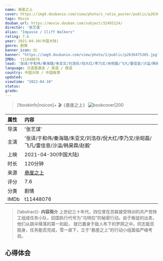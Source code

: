 ```yaml
---
name: 悬崖之上
cover: https://img9.doubanio.com/view/photo/s_ratio_poster/public/p2636475385.jpg
tags: Movie
douban_url: https://movie.douban.com/subject/32493124/
director: '张艺谋'
alias: "Impasse / Cliff Walkers"
rating: 7.6
year: 2021-04-30(中国大陆)
genre: 剧情
banner_icon: 🎞
banner: "https://img9.doubanio.com/view/photo/1/public/p2636475385.jpg"
IMDb:  t11448076
lead: '张译/于和伟/秦海璐/朱亚文/刘浩存/倪大红/李乃文/余皑磊/飞凡/雷佳音/沙溢/韩昊霖/赵毅' 
language: 汉语普通话 / 英语 / 俄语 
country: 中国大陆 / 中国香港 
updated: 
viewtime: "2022-04-16"
status: 
grade: 
---
```

> [!bookinfo|noicon]+ 🎬《悬崖之上》
> ![bookcover|200](https://img9.doubanio.com/view/photo/s_ratio_poster/public/p2636475385.jpg)
>
| 属性 | 内容                                       |
|:---- |:------------------------------------------ |
| 导演 | '张艺谋'                         |
| 主演 | '张译/于和伟/秦海璐/朱亚文/刘浩存/倪大红/李乃文/余皑磊/飞凡/雷佳音/沙溢/韩昊霖/赵毅'                             |
| 上映 | 2021-04-30(中国大陆)                             |
| 时长 | 120分钟                   |
| 来源 | [悬崖之上](https://movie.douban.com/subject/32493124/) |
| 评分 | 7.6                           |
| 分类 | 剧情                            |
| IMDb | t11448076                             | 

> [!abstract]- **内容简介**
>  上世纪三十年代，四位曾在苏联接受特训的共产党特工组成任务小队，回国执行代号为“乌特拉”的秘密行动。由于叛徒的出卖，他们从跳伞降落的第一刻起， 就已置身于敌人布下的罗网之中。同志能否脱身，任务能否完成，雪一直下，立于“悬崖之上”的行动小组面临严峻考验。
>  
## 心得体会
